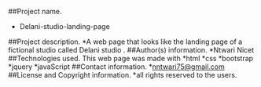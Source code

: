 ##Project name.
* Delani-studio-landing-page

##Project description.
*A web page that looks like the landing page of a fictional studio called Delani studio .
##Author(s) information.
*Ntwari Nicet
##Technologies used.
This web page was made with
*html
*css
*bootstrap
*jquery
*javaScript
##Contact information.
*nntwari75@gmail.com
##License and Copyright information.
*all rights reserved to the users.